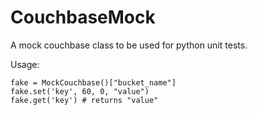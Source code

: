 CouchbaseMock
=============

A mock couchbase class to be used for python unit tests.

Usage:
```
fake = MockCouchbase()["bucket_name"]
fake.set('key', 60, 0, "value")
fake.get('key') # returns "value"
```